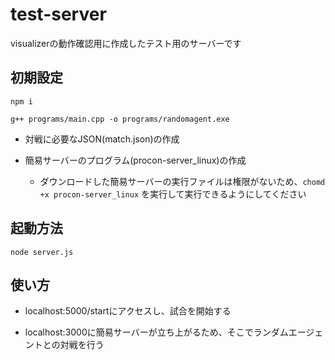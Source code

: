 # test-server

visualizerの動作確認用に作成したテスト用のサーバーです


## 初期設定

```
npm i

g++ programs/main.cpp -o programs/randomagent.exe
```

- 対戦に必要なJSON(match.json)の作成

- 簡易サーバーのプログラム(procon-server_linux)の作成

  - ダウンロードした簡易サーバーの実行ファイルは権限がないため、`chomd +x procon-server_linux` を実行して実行できるようにしてください


## 起動方法

```
node server.js
```

## 使い方

- localhost:5000/startにアクセスし、試合を開始する

- localhost:3000に簡易サーバーが立ち上がるため、そこでランダムエージェントとの対戦を行う
